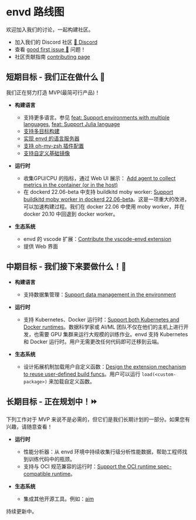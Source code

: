 # envd 路线图

欢迎加入我们的讨论，一起构建社区。

- 加入我们的 Discord 社区 [💬 Discord](https://discord.gg/KqswhpVgdU)
- 查看 [good first issue 💖](https://github.com/tensorchord/envd/issues?q=is%3Aissue+is%3Aopen+label%3A%22good+first+issue+%E2%9D%A4%EF%B8%8F%22) 问题！
- 社区贡献指南 [contributing page](./contributing.md)

## 短期目标 - 我们正在做什么 🎉

我们正在努力打造 MVP(最简可行产品)！

- **构建语言**
    - 支持更多语言。参见 [feat: Support environments with multiple languages](https://github.com/tensorchord/envd/issues/407), [feat: Support Julia language](https://github.com/tensorchord/envd/issues/408)
    - [支持多目标构建](https://github.com/tensorchord/envd/issues/403)
    - [实现 envd 的语言服务器](https://github.com/tensorchord/envd/issues/358)
    - [支持 oh-my-zsh 插件配置](https://github.com/tensorchord/envd/issues/106)
    - [支持自定义基础镜像](https://github.com/tensorchord/envd/issues/261)

- **运行时**
    - 收集GPU/CPU 的指标，通过 Web UI 展示： [Add agent to collect metrics in the container (or in the host)](https://github.com/tensorchord/envd/issues/218)
    - 在 dockerd 22.06-beta 中支持 buildkitd moby worker: [Support buildkitd moby worker in dockerd 22.06-beta](https://github.com/tensorchord/envd/issues/51)。这是一项重大的改进，可以加速构建过程。我们在 docker 22.06 中使用 moby worker，并在 docker 20.10 中回退到 docker worker。

- **生态系统**
    - envd 的 vscode 扩展：[Contribute the vscode-envd extension](https://github.com/tensorchord/vscode-envd)
    - 提供 Web 界面

## 中期目标 - 我们接下来要做什么！🏃

- **构建语言**
    - 支持数据集管理：[Support data management in the environment](https://github.com/tensorchord/envd/issues/5)

- **运行时**
    - 支持 Kubernetes、Docker 运行时：[Support both Kubernetes and Docker runtimes](https://github.com/tensorchord/envd/issues/179)。数据科学家或 AI/ML 团队不仅在他们的主机上进行开发，也需要 GPU 集群来运行大规模的训练作业。envd 支持 Kubernetes 和 Docker 运行时。用户无需更改任何代码即可迁移到云端。

- **生态系统**
    - 设计拓展机制加载用户自定义函数：[Design the extension mechanism to reuse user-defined build funcs](https://github.com/tensorchord/envd/issues/91)。用户可以运行 `load(<custom-package>)` 来加载自定义函数。

## 长期目标 - 正在规划中！⏩

下列工作对于 MVP 来说不是必需的，但它们是我们长期计划的一部分。如果您有兴趣，请随意查看！

- **运行时**
    - 性能分析器：从 envd 环境中持续收集行级分析性能数据，帮助工程师找到训练代码中的瓶颈。
    - 支持与 OCI 规范兼容的运行时：[Support the OCI runtime spec-compatible runtime](https://github.com/tensorchord/envd/issues/282)。

 - **生态系统**
    - 集成其他开源工具。例如：[aim](https://github.com/aimhubio/aim)

持续更新中。
